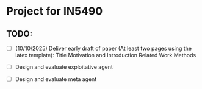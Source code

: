 # Project for IN5490 

## TODO: 

- [ ] (10/10/2025) Deliver early draft of paper (At least two pages using the latex template):
Title
Motivation and Introduction
Related Work
Methods

- [ ] Design and evaluate exploitative agent

- [ ] Design and evaluate meta agent 
